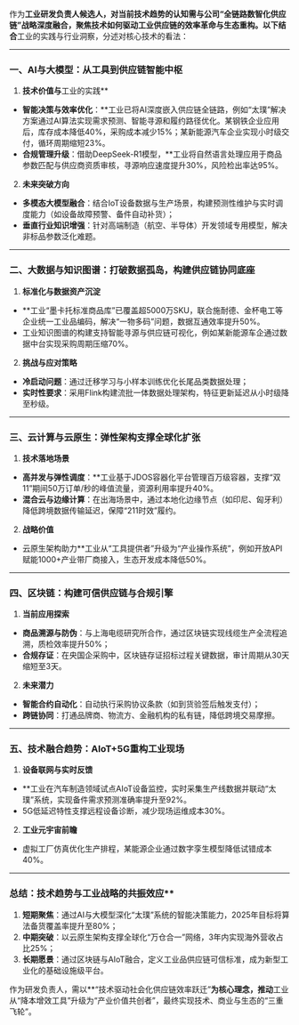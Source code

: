 作为**工业研发负责人候选人，对当前技术趋势的认知需与公司“全链路数智化供应链”战略深度融合，聚焦技术如何驱动工业供应链的效率革命与生态重构。以下结合**工业的实践与行业洞察，分述对核心技术的看法：

---

### **一、AI与大模型：从工具到供应链智能中枢**
1. **技术价值与**工业的实践**
  - **智能决策与效率优化**：**工业已将AI深度嵌入供应链全链路，例如“太璞”解决方案通过AI算法实现需求预测、智能寻源和履约路径优化。某钢铁企业应用后，库存成本降低40%，采购成本减少15%；某新能源汽车企业实现小时级交付，循环周期缩短23%。
  - **合规管理升级**：借助DeepSeek-R1模型，**工业将自然语言处理应用于商品参数匹配与供应商资质审核，寻源响应速度提升30%，风险检出率达95%。

2. **未来突破方向**
  - **多模态大模型融合**：结合IoT设备数据与生产场景，构建预测性维护与实时调度能力（如设备故障预警、备件自动补货）；
  - **垂直行业知识增强**：针对高端制造（航空、半导体）开发领域专用模型，解决非标品参数泛化难题。

---

### **二、大数据与知识图谱：打破数据孤岛，构建供应链协同底座**
1. **标准化与数据资产沉淀**
  - **工业“墨卡托标准商品库”已覆盖超5000万SKU，联合施耐德、金杯电工等企业统一工业品编码，解决“一物多码”问题，数据互通效率提升50%。
  - 工业知识图谱的构建支持智能寻源与供应链可视化，例如某新能源车企通过数据中台实现采购周期压缩70%。

2. **挑战与应对策略**
  - **冷启动问题**：通过迁移学习与小样本训练优化长尾品类数据处理；
  - **实时性要求**：采用Flink构建流批一体数据处理架构，特征更新延迟从小时级降至秒级。

---

### **三、云计算与云原生：弹性架构支撑全球化扩张**
1. **技术落地场景**
  - **高并发与弹性调度**：**工业基于JDOS容器化平台管理百万级容器，支撑“双11”期间50万订单/秒的峰值流量，资源利用率提升40%。
  - **混合云与边缘计算**：在出海场景中，通过本地化边缘节点（如印尼、匈牙利）降低跨境数据传输延迟，保障“211时效”履约。

2. **战略价值**
  - 云原生架构助力**工业从“工具提供者”升级为“产业操作系统”，例如开放API赋能1000+产业带厂商接入，生态开发成本降低50%。

---

### **四、区块链：构建可信供应链与合规引擎**
1. **当前应用探索**
  - **商品溯源与防伪**：与上海电缆研究所合作，通过区块链实现线缆生产全流程追溯，质检效率提升50%；
  - **合规存证**：在央国企采购中，区块链存证招标过程关键数据，审计周期从30天缩短至3天。

2. **未来潜力**
  - **智能合约自动化**：自动执行采购协议条款（如到货验签后触发支付）；
  - **跨链协同**：打通品牌商、物流方、金融机构的私有链，降低跨境交易摩擦。

---

### **五、技术融合趋势：AIoT+5G重构工业现场**
1. **设备联网与实时反馈**
  - **工业在汽车制造领域试点AIoT设备监控，实时采集生产线数据并联动“太璞”系统，实现备件需求预测准确率提升至92%。
  - 5G低延迟特性支撑远程设备诊断，减少现场运维成本30%。

2. **工业元宇宙前瞻**
  - 虚拟工厂仿真优化生产排程，某能源企业通过数字孪生模型降低试错成本40%。

---

### **总结：技术趋势与**工业战略的共振效应**
1. **短期聚焦**：通过AI与大模型深化“太璞”系统的智能决策能力，2025年目标将算法备货覆盖率提升至80%；
2. **中期突破**：以云原生架构支撑全球化“万仓合一”网络，3年内实现海外营收占比25%；
3. **长期愿景**：通过区块链与AIoT融合，定义工业品供应链可信标准，成为新型工业化的基础设施级平台。

作为研发负责人，需以**“技术驱动社会化供应链效率跃迁”**为核心理念，推动**工业从“降本增效工具”升级为“产业价值共创者”，最终实现技术、商业与生态的“三重飞轮”。